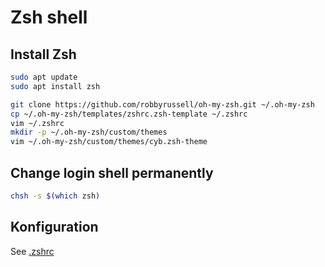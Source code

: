 # Zsh shell

## Install Zsh

```bash
sudo apt update
sudo apt install zsh

git clone https://github.com/robbyrussell/oh-my-zsh.git ~/.oh-my-zsh
cp ~/.oh-my-zsh/templates/zshrc.zsh-template ~/.zshrc
vim ~/.zshrc
mkdir -p ~/.oh-my-zsh/custom/themes
vim ~/.oh-my-zsh/custom/themes/cyb.zsh-theme
```

## Change login shell permanently

```bash
chsh -s $(which zsh)
```

## Konfiguration

See [.zshrc](.zshrc)

